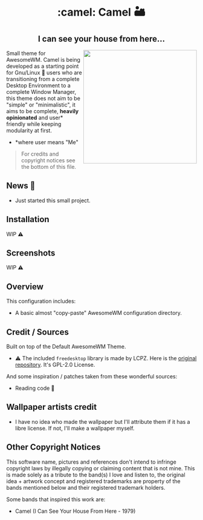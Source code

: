 <div align="center">
  <h1>:camel: Camel  🏜 </h1>
  <h2>I can see your house from here...</h2>
</div>
<img height="300" width="300" src="https://user-images.githubusercontent.com/24773698/193441695-85a35677-8cb7-450c-aba2-87b361ba717b.png" align="right">

Small theme for AwesomeWM. Camel is being developed as a starting point
for Gnu/Linux :penguin: users who are transitioning from a complete Desktop Environment to a complete Window Manager, this theme does not
aim to be "simple" or "minimalistic", it aims to be complete, **heavily opinionated** and user* friendly while keeping modularity at first.

- *where user means "Me"

> For credits and copyright notices see the bottom of this file.

## News :newspaper:

- Just started this small project.

## Installation

WIP :warning:

## Screenshots

WIP :warning:

## Overview

This configuration includes:
- A basic almost "copy-paste" AwesomeWM configuration directory.

## Credit / Sources

Built on top of the Default AwesomeWM Theme.

- :warning: The included `freedesktop` library is made by LCPZ. Here is the [original repository](https://github.com/lcpz/awesome-freedesktop). It's GPL-2.0 License.

And some inspiration / patches taken from these wonderful sources:

- Reading code :eyes:

## Wallpaper artists credit

- I have no idea who made the wallpaper but I'll attribute them if it has a libre license. If not, I'll make a wallpaper myself.

## Other Copyright Notices

This software name, pictures and references don't intend to infringe copyright laws by illegally copying or claiming content that is not mine. This is made solely as a tribute to the band(s) I love and listen to, the original idea + artwork concept and registered trademarks are property of the bands mentioned below and their registered trademark holders.

Some bands that inspired this work are:
- Camel (I Can See Your House From Here - 1979)
